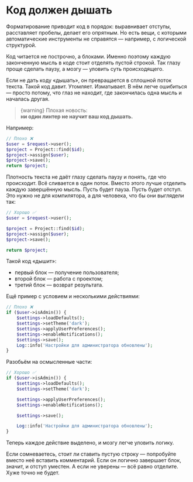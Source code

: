 # Код должен дышать

Форматирование приводит код в порядок: выравнивает отступы, расставляет пробелы, делает его опрятным.
Но есть вещи, с которыми автоматические инструменты не справятся — например, с логической структурой.

Код читается не построчно, а блоками. Именно поэтому каждую законченную мысль в коде стоит отделять пустой строкой.
Так глазу проще сделать паузу, а мозгу — уловить суть происходящего.

Если не дать коду «дышать», он превращается в сплошной поток текста.
Такой код давит. Утомляет. Изматывает. В нём легче ошибиться — просто потому, что глаз не находит, где закончилась одна мысль и началась другая.

> {warning} 
> Плохая новость: <br>
> **ни один линтер не научит ваш код дышать.**

Например:
```php
// Плохо ❌
$user = $request->user();
$project = Project::find($id);
$project->assign($user);
$project->save();
return $project;
```

Плотность текста не даёт глазу сделать паузу и понять, где что происходит. Всё сливается в один поток.
Вместо этого лучше отделить каждую завершённую мысль. Пусть будет пауза. Пусть будет отступ.
Это нужно не для компилятора, а для человека, что бы они выглядели так:

```php
// Хорошо ✅
$user = $request->user();

$project = Project::find($id);
$project->assign($user);
$project->save();

return $project;
```

Такой код «дышит»:
- первый блок — получение пользователя;
- второй блок — работа с проектом;
- третий блок — возврат результата.


Ещё пример с условием и несколькими действиями:

```php
// Плохо ❌
if ($user->isAdmin()) {
    $settings->loadDefaults();
    $settings->setTheme('dark');
    $settings->applyUserPreferences();
    $settings->enableNotifications();
    $settings->save();
    Log::info('Настройки для администратора обновлены');
}
```

Разобьём на осмысленные части:

```php
// Хорошо ✅
if ($user->isAdmin()) {
    $settings->loadDefaults();
    $settings->setTheme('dark');

    $settings->applyUserPreferences();
    $settings->enableNotifications();

    $settings->save();

    Log::info('Настройки для администратора обновлены');
}
```

Теперь каждое действие выделено, и мозгу легче уловить логику.

Если сомневаетесь, стоит ли ставить пустую строку — попробуйте вместо неё вставить комментарий.
Если он логично завершает блок, значит, и отступ уместен.
А если не уверены — всё равно отделите. Хуже точно не будет.
